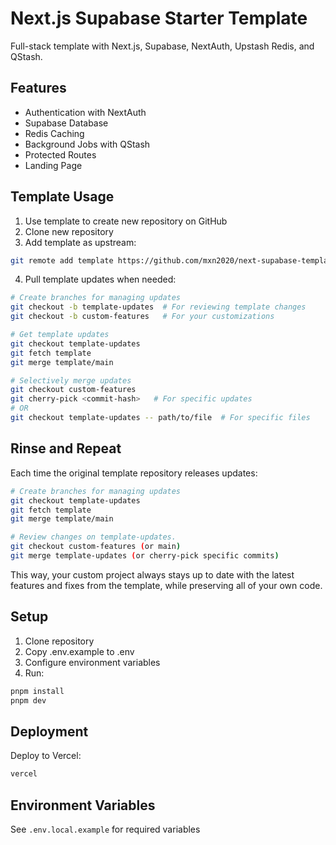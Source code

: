 # Next.js Supabase Starter Template

Full-stack template with Next.js, Supabase, NextAuth, Upstash Redis, and QStash.

## Features
- Authentication with NextAuth 
- Supabase Database
- Redis Caching
- Background Jobs with QStash
- Protected Routes
- Landing Page

## Template Usage
1. Use template to create new repository on GitHub
2. Clone new repository
3. Add template as upstream:
```bash
git remote add template https://github.com/mxn2020/next-supabase-template.git
```
4. Pull template updates when needed:
```bash
# Create branches for managing updates
git checkout -b template-updates  # For reviewing template changes
git checkout -b custom-features   # For your customizations

# Get template updates
git checkout template-updates
git fetch template
git merge template/main

# Selectively merge updates
git checkout custom-features
git cherry-pick <commit-hash>   # For specific updates
# OR
git checkout template-updates -- path/to/file  # For specific files
```

## Rinse and Repeat

Each time the original template repository releases updates:

```bash
# Create branches for managing updates
git checkout template-updates
git fetch template
git merge template/main

# Review changes on template-updates.
git checkout custom-features (or main)
git merge template-updates (or cherry-pick specific commits)
```

This way, your custom project always stays up to date with the latest features and fixes from the template, while preserving all of your own code.

## Setup
1. Clone repository 
2. Copy .env.example to .env
3. Configure environment variables
4. Run:
```bash
pnpm install
pnpm dev
```

## Deployment
Deploy to Vercel:
```bash
vercel
```

## Environment Variables
See `.env.local.example` for required variables